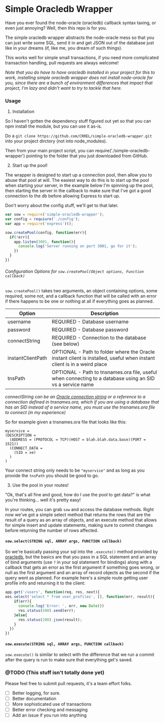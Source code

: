 # Simple Oracledb Wrapper
Have you ever found the node-oracle (oracledb) callback syntax taxing, or even just annoying?  Well, then this repo is for you.

The simple oracledb wrapper abstracts the node-oracle mess so that you can just write some SQL, send it in and get JSON out of the database just like in your dreams (if, like me, you dream of such things).

This works well for simple small transactions, if you need more complicated transaction handling, pull requests are always welcome!

*Note that you do have to have oracledb installed in your project for this to work, installing simple oracledb wrapper does not install node-oracle for you, since there are a bunch of environment differences that impact that project, I'm lazy and didn't want to try to tackle that here.*

### Usage

1. Installation

  So I haven't gotten the dependency stuff figured out yet so that you can npm install the module, but you can use it as-is.

  Do a `git clone https://github.com/CRREL/simple-oracledb-wrapper.git` into your project dirctory (not into node_modules).

  Then from your main project script, you can require('./simple-oracledb-wrapper') pointing to the folder that you just downloaded from GitHub.

2. Start up the pool!

  The wrapper is designed to start up a connection pool, then allow you to abuse that pool at will.  The easiest way to do this is to start up the pool when starting your server, in the example below I'm spinning up the pool, then starting the server in the callback to make sure that I've got a good connection to the db before allowing Express to start up.

  Don't worry about the config stuff, we'll get to that later.

  ```javascript
  var sow = require('simple-oracledb-wrapper');
  var config = requiure('./config');
  var app = require('express')();

  sow.createPool(config, function(err){
    if(!err){
      app.listen(3001, function(){
        console.log('Server running on port 3001, go for it');
      })
    }
  })
  ```

  ###### Configuration Options for `sow.createPool(Object options, Function callback)`

  `sow.createPool()` takes two arguments, an object containing options, some required, some not, and a callback function that will be called with an error if there happens to be one or nothing at all if everything goes as planned.

  | Option | Description |
  | ------ | ----------- |
  | username | REQUIRED - Database username |
  | password | REQUIRED - Database password |
  | connectString | REQUIRED - Connection to the database (see below) |
  | instantClientPath | OPTIONAL - Path to folder where the Oracle instant client is installed, useful when instant client is in a weird place |
  | tnsPath | OPTIONAL - Path to tnsnames.ora file, useful when connecting to a database using an SID vs a service name |

  *connectString can be an [Oracle connection string](https://github.com/oracle/node-oracledb/blob/master/doc/api.md#-81-connection-strings) or a reference to a connection defined in tnsnames.ora, which if you are using a database that has an SID instead of a service name, you must use the tnsnames.ora file to connect (in my experience)*

  So for example given a tnsnames.ora file that looks like this:

  ```
  myservice =
  (DESCRIPTION =
    (ADDRESS = (PROTOCOL = TCP)(HOST = blah.blah.data.base)(PORT = 1521))
    (CONNECT_DATA =
      (SID = xe)
    )
  )
  ```

  Your connect string only needs to be `"myservice"` and as long as you provide the `tnsPath` you should be good to go.


3. Use the pool in your routes!

  "Ok, that's all fine and good, how do I use the pool to get data?" is what you're thinking... well it's pretty easy!

  In your routes, you can grab `sow` and access the database methods.  Right now we've got a simple select method that returns the rows that are the result of a query as an array of objects, and an execute method that allows for simple insert and update statements, making sure to commit changes before returning the number of rows affected.

  #### `sow.select(STRING sql, ARRAY args, FUNCTION callback)`

  So we're basically passing your sql into the `.execute()` method provided by [oracledb](https://github.com/oracle/node-oracledb/blob/master/doc/api.md#-424-execute), but the basics are that you pass in a SQL statement and an array of bind arguments (use `?` in your sql statement for bindings) along with a callback that gets an error as the first argument if something goes wrong, or null as the first argument and an array of record objects as the second if the query went as planned.  For example here's a simple route getting user profile info and returning it to the client:

  ```javascript
  app.get('/users', function(req, res, next){
  oes.select('select * from user_profiles', [], function(err, result){
      if(err){
        console.log('Error: ', err, new Date())
        res.status(500).send(err);
      }else{
        res.status(200).json(result);
      }
    })
  })
  ```

  #### `sow.execute(STRING sql, ARRAY args, FUNCTION callback)`

  `sow.execute()` is similar to select with the difference that we run a commit after the query is run to make sure that everything get's saved.

### @TODO (This stuff isn't totally done yet)

Please feel free to submit pull requests, it's a team effort folks.

 - [ ] Better logging, for sure.
 - [ ] Better documentation
 - [ ] More sophisticated use of transactions
 - [ ] Better error checking and messaging
 - [ ] Add an issue if you run into anything
